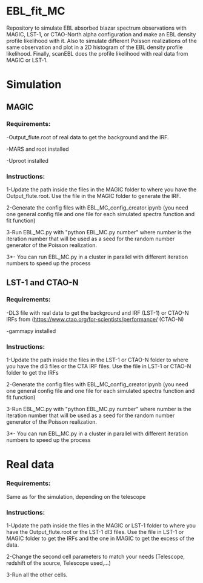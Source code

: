 # EBL_fit_MC
Repository to simulate EBL absorbed blazar spectrum observations with MAGIC, LST-1, or CTAO-North alpha configuration and make an EBL density profile likelihood with it.
Also to simulate different Poisson realizations of the same observation and plot in a 2D histogram of the EBL density profile likelihood.
Finally, scanEBL does the profile likelihood with real data from MAGIC or LST-1. 

# Simulation
## MAGIC
### Requirements: 

-Output_flute.root of real data to get the background and the IRF.

-MARS and root installed

-Uproot installed

### Instructions:

1-Update the path inside the files in the MAGIC folder to where you have the Output_flute.root. Use the file in the MAGIC folder to generate the IRF. 

2-Generate the config files with EBL_MC_config_creator.ipynb (you need one general config file and one file for each simulated spectra function and fit function)

3-Run EBL_MC.py with "python EBL_MC.py number" where number is the iteration number that will be used as a seed for the random number generator of the Poisson realization.

3*- You can run EBL_MC.py in a cluster in parallel with different iteration numbers to speed up the process

## LST-1 and CTAO-N
### Requirements:

-DL3 file with real data to get the background and IRF (LST-1) or CTAO-N IRFs from (https://www.ctao.org/for-scientists/performance/ (CTAO-N)

-gammapy installed

### Instructions:

1-Update the path inside the files in the LST-1 or CTAO-N folder to where you have the dl3 files or the CTA IRF files. Use the file in LST-1 or CTAO-N folder to get the IRFs

2-Generate the config files with EBL_MC_config_creator.ipynb (you need one general config file and one file for each simulated spectra function and fit function)

3-Run EBL_MC.py with "python EBL_MC.py number" where number is the iteration number that will be used as a seed for the random number generator of the Poisson realization.

3*- You can run EBL_MC.py in a cluster in parallel with different iteration numbers to speed up the process

# Real data
### Requirements: 

Same as for the simulation, depending on the telescope
### Instructions:

1-Update the path inside the files in the MAGIC or LST-1 folder to where you have the Output_flute.root or the LST-1 dl3 files. Use the file in LST-1 or MAGIC folder to get the IRFs and the one in MAGIC to get the excess of the data.

2-Change the second cell parameters to match your needs (Telescope, redshift of the source, Telescope used,...)

3-Run all the other cells.
